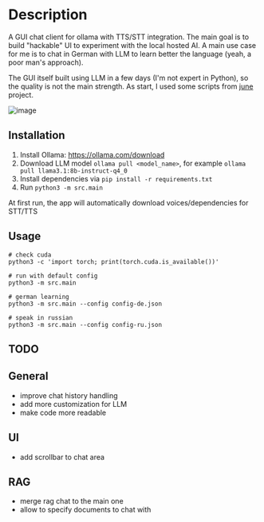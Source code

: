 # Description

A  GUI chat client for ollama with TTS/STT integration. The main goal is to build "hackable" UI to experiment with the local hosted AI. A main use case for me is to chat in German with LLM to learn better the language (yeah, a poor man's approach).

The GUI itself built using LLM in a few days (I'm not expert in Python), so the quality is not the main strength. As start, I used some scripts from [june](https://github.com/mezbaul-h/june) project.

![image](https://github.com/user-attachments/assets/f9fb5092-406c-4c38-ab1e-3b35d6363624)


## Installation

1. Install Ollama: https://ollama.com/download
2. Download LLM model `ollama pull <model_name>`, for example `ollama pull llama3.1:8b-instruct-q4_0`
3. Install dependencies via `pip install -r requirements.txt`
4. Run `python3 -m src.main`

At first run, the app will automatically download voices/dependencies for STT/TTS


## Usage

```shell
# check cuda
python3 -c 'import torch; print(torch.cuda.is_available())'

# run with default config
python3 -m src.main

# german learning
python3 -m src.main --config config-de.json

# speak in russian
python3 -m src.main --config config-ru.json
```


## TODO

## General
- improve chat history handling
- add more customization for LLM
- make code more readable

## UI
- add scrollbar to chat area

## RAG

- merge rag chat to the main one
- allow to specify documents to chat with
